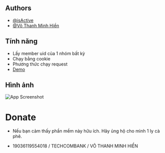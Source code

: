 
## Authors

- [@isActive](https://github.com/isActive)
- [@Võ Thanh Minh Hiền](https://www.facebook.com/VTMH.Official/)


## Tính năng

- Lấy member uid của 1 nhóm bất kỳ
- Chạy bằng cookie
- Phương thức chạy request
- [Demo](https://www.facebook.com/VTMH.Official/posts/pfbid0NEojT3dMz8M2NkThypX1pitSEEiFHQw9oSfCdtvXPHCUEmxKdfjNGwVREVmNVmhql)

## Hình ảnh

![App Screenshot](https://i.imgur.com/JCPK5c2.png)


# Donate

- Nếu bạn cảm thấy phần mềm này hữu ích. Hãy ủng hộ cho mình 1 ly cà phê.

- 19036119554018 / TECHCOMBANK / VÕ THANH MINH HIỀN


